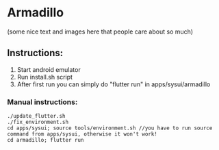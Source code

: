 # Armadillo

(some nice text and images here that people care about so much)

## Instructions:

1. Start android emulator
2. Run install.sh script
3. After first run you can simply do "flutter run" in apps/sysui/armadillo

### Manual instructions:
```
./update_flutter.sh
./fix_environment.sh
cd apps/sysui; source tools/environment.sh //you have to run source command from apps/sysui, otherwise it won't work!
cd armadillo; flutter run
```
